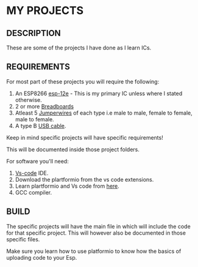 # MY PROJECTS
## DESCRIPTION
These are some of the projects I have done as I learn ICs.

## REQUIREMENTS
For most part of these projects you will require the following:
1. An ESP8266 [esp-12e](https://store.nerokas.co.ke/2637) - This is my primary IC unless where I stated otherwise.
2. 2 or more [Breadboards](https://www.jumia.co.ke/915-generation-breadboard-experiment-board-breadboard-400-128121718.html)
3. Atleast 5 [Jumperwires](https://www.jumia.co.ke/catalog/?q=jumper+wires) of each type i.e male to male, female to female, male to female.
4. A type B [USB cable](https://www.jumia.co.ke/android-usb-cable-black-oraimo-mpg217933.html).

Keep in mind specific projects will have specific requirements!

This will be documented inside those project folders.

For software you'll need:
1. [Vs-code](https://code.visualstudio.com/download) IDE.
2. Download the plartformio from the vs code extensions.
3. Learn plartformio and Vs code from [here](https://randomnerdtutorials.com/vs-code-platformio-ide-esp32-esp8266-arduino/).
4. GCC compiler.

## BUILD
The specific projects will have the main file in which will include the code for that specific project. This will however also be documented in those specific files.

Make sure you learn how to use platformio to know how the basics of uploading code to your Esp.
